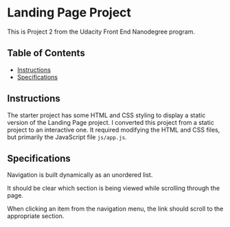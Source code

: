 # Landing Page Project
This is Project 2 from the Udacity Front End Nanodegree program. 

## Table of Contents

* [Instructions](#instructions)
* [Specifications](#specifications)

## Instructions

The starter project has some HTML and CSS styling to display a static version of the Landing Page project. I converted this project from a static project to an interactive one. It required modifying the HTML and CSS files, but primarily the JavaScript file `js/app.js`.

## Specifications

Navigation is built dynamically as an unordered list.

It should be clear which section is being viewed while scrolling through the page.

When clicking an item from the navigation menu, the link should scroll to the appropriate section.